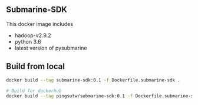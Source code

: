 <!---
  Licensed under the Apache License, Version 2.0 (the "License");
  you may not use this file except in compliance with the License.
  You may obtain a copy of the License at

   http://www.apache.org/licenses/LICENSE-2.0

  Unless required by applicable law or agreed to in writing, software
  distributed under the License is distributed on an "AS IS" BASIS,
  WITHOUT WARRANTIES OR CONDITIONS OF ANY KIND, either express or implied.
  See the License for the specific language governing permissions and
  limitations under the License. See accompanying LICENSE file.
-->
## Submarine-SDK
This docker image includes 
- hadoop-v2.9.2
- python 3.6
- latest version of pysubmarine

## Build from local
```bash
docker build --tag submarine-sdk:0.1 -f Dockerfile.submarine-sdk .

# Build for dockerhub
docker build --tag pingsutw/submarine-sdk:0.1 -f Dockerfile.submarine-sdk .
```

